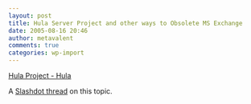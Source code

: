 ```yaml
---
layout: post
title: Hula Server Project and other ways to Obsolete MS Exchange
date: 2005-08-16 20:46
author: metavalent
comments: true
categories: wp-import
---
```

<a href="https://hula-project.org/Hula_Server">Hula Project - Hula</a>

A <a href="https://linux.slashdot.org/article.pl?sid=05/08/16/1422209&amp;tid=163&amp;tid=215&amp;tid=109&amp;tid=218">Slashdot thread</a> on this topic.
